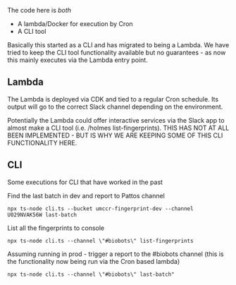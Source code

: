 The code here is _both_

- A lambda/Docker for execution by Cron
- A CLI tool

Basically this started as a CLI and has migrated to being a
Lambda. We have tried to keep the CLI tool functionality
available but no guarantees - as now this mainly executes
via the Lambda entry point.

## Lambda

The Lambda is deployed via CDK and tied to a regular Cron
schedule. Its output will go to the correct Slack channel
depending on the environment.

Potentially the Lambda could offer interactive services via the Slack
app to almost make a CLI tool (i.e. /holmes list-fingerprints). THIS
HAS NOT AT ALL BEEN IMPLEMENTED - BUT IS WHY WE ARE KEEPING SOME
OF THIS CLI FUNCTIONALITY HERE.

## CLI

Some executions for CLI that have worked in the past

Find the last batch in dev and report to Pattos channel

```
npx ts-node cli.ts --bucket umccr-fingerprint-dev --channel U029NVAK56W last-batch
```

List all the fingerprints to console

```
npx ts-node cli.ts --channel \"#biobots\" list-fingerprints
```

Assuming running in prod - trigger a report to the #biobots channel
(this is the functionality now being run via the Cron based lambda)

```
npx ts-node cli.ts --channel \"#biobots\" last-batch"
```
